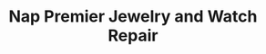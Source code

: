 ---
title: "Nap Premier Jewelry and Watch Repair"
url: /rochester/nap-premier-jewelry-and-watch-repair/
shop: Schmuck
---